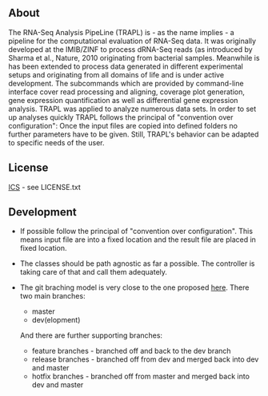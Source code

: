 About
-----

The RNA-Seq Analysis PipeLine (TRAPL) is - as the name implies - a
pipeline for the computational evaluation of RNA-Seq data. It was
originally developed at the IMIB/ZINF to process dRNA-Seq reads (as
introduced by Sharma et al., Nature, 2010 originating from bacterial
samples. Meanwhile is has been extended to process data generated in
different experimental setups and originating from all domains of life
and is under active development. The subcommands which are provided
by command-line interface cover read processing and aligning, coverage
plot generation, gene expression quantification as well as
differential gene expression analysis. TRAPL was applied to analyze
numerous data sets. In order to set up analyses quickly TRAPL follows
the principal of "convention over configuration": Once the input files
are copied into defined folders no further parameters have to be
given. Still, TRAPL's behavior can be adapted to specific needs of the
user.

License
-------

[ICS](https://en.wikipedia.org/wiki/ISC_license) - see LICENSE.txt

Development
-----------

* If possible follow the principal of "convention over
  configuration". This means input file are into a fixed location and
  the result file are placed in fixed location.

* The classes should be path agnostic as far a possible. The controller
  is taking care of that and call them adequately.

* The git braching model is very close to the one 
  proposed [here](http://nvie.com/posts/a-successful-git-branching-model/).
  There two main branches:
    * master 
    * dev(elopment)

    And there are further supporting branches:
    * feature branches - branched off and back to the dev branch
    * release branches - branched off from dev and merged back into
                       dev and master
    * hotfix branches - branched off from master and merged back into
                      dev and master
